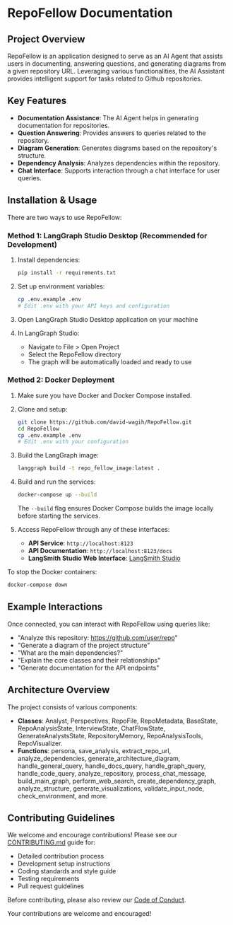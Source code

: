 # RepoFellow Documentation

## Project Overview

RepoFellow is an application designed to serve as an AI Agent that assists users in documenting, answering questions, and generating diagrams from a given repository URL. Leveraging various functionalities, the AI Assistant provides intelligent support for tasks related to Github repositories.

## Key Features

- **Documentation Assistance**: The AI Agent helps in generating documentation for repositories.
- **Question Answering**: Provides answers to queries related to the repository.
- **Diagram Generation**: Generates diagrams based on the repository's structure.
- **Dependency Analysis**: Analyzes dependencies within the repository.
- **Chat Interface**: Supports interaction through a chat interface for user queries.

## Installation & Usage

There are two ways to use RepoFellow:

### Method 1: LangGraph Studio Desktop (Recommended for Development)

1. Install dependencies:

   ```bash
   pip install -r requirements.txt
   ```

2. Set up environment variables:

   ```bash
   cp .env.example .env
   # Edit .env with your API keys and configuration
   ```

3. Open LangGraph Studio Desktop application on your machine

4. In LangGraph Studio:
   - Navigate to File > Open Project
   - Select the RepoFellow directory
   - The graph will be automatically loaded and ready to use

### Method 2: Docker Deployment

1. Make sure you have Docker and Docker Compose installed.

2. Clone and setup:

   ```bash
   git clone https://github.com/david-wagih/RepoFellow.git
   cd RepoFellow
   cp .env.example .env
   # Edit .env with your configuration
   ```

3. Build the LangGraph image:

   ```bash
   langgraph build -t repo_fellow_image:latest .
   ```

4. Build and run the services:

   ```bash
   docker-compose up --build
   ```

   The `--build` flag ensures Docker Compose builds the image locally before starting the services.

5. Access RepoFellow through any of these interfaces:
   - **API Service**: `http://localhost:8123`
   - **API Documentation**: `http://localhost:8123/docs`
   - **LangSmith Studio Web Interface**: [LangSmith Studio](https://smith.langchain.com/studio/thread?baseUrl=http%3A%2F%2F127.0.0.1%3A8123)

To stop the Docker containers:

```bash
docker-compose down
```

## Example Interactions

Once connected, you can interact with RepoFellow using queries like:

- "Analyze this repository: https://github.com/user/repo"
- "Generate a diagram of the project structure"
- "What are the main dependencies?"
- "Explain the core classes and their relationships"
- "Generate documentation for the API endpoints"

## Architecture Overview

The project consists of various components:

- **Classes**: Analyst, Perspectives, RepoFile, RepoMetadata, BaseState, RepoAnalysisState, InterviewState, ChatFlowState, GenerateAnalystsState, RepositoryMemory, RepoAnalysisTools, RepoVisualizer.
- **Functions**: persona, save_analysis, extract_repo_url, analyze_dependencies, generate_architecture_diagram, handle_general_query, handle_docs_query, handle_graph_query, handle_code_query, analyze_repository, process_chat_message, build_main_graph, perform_web_search, create_dependency_graph, analyze_structure, generate_visualizations, validate_input_node, check_environment, and more.

## Contributing Guidelines

We welcome and encourage contributions! Please see our [CONTRIBUTING.md](CONTRIBUTING.md) guide for:

- Detailed contribution process
- Development setup instructions
- Coding standards and style guide
- Testing requirements
- Pull request guidelines

Before contributing, please also review our [Code of Conduct](CODE_OF_CONDUCT.md).

Your contributions are welcome and encouraged!
